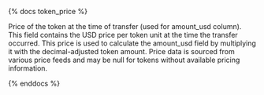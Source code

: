 {% docs token_price %}

Price of the token at the time of transfer (used for amount_usd column). This field contains the USD price per token unit at the time the transfer occurred. This price is used to calculate the amount_usd field by multiplying it with the decimal-adjusted token amount. Price data is sourced from various price feeds and may be null for tokens without available pricing information.

{% enddocs %} 